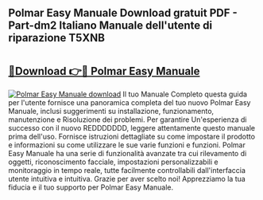 ## Polmar Easy Manuale Download gratuit PDF - Part-dm2 Italiano Manuale dell'utente di riparazione T5XNB

# <h2><a href="http://df9jqff.blite.top/?on=Polmar+Easy+Manuale">🔗Download 👉🔴 Polmar Easy Manuale</a></h2>

[![Polmar Easy Manuale download](https://i.imgur.com/lujVjoI.png)](http://df9jqff.blite.top/?on=Polmar+Easy+Manuale)
Il tuo Manuale Completo questa guida per l'utente fornisce una panoramica completa del tuo nuovo Polmar Easy Manuale, inclusi suggerimenti su installazione, funzionamento, manutenzione e Risoluzione dei problemi. Per garantire Un'esperienza di successo con il nuovo REDDDDDDD, leggere attentamente questo manuale prima dell'uso. Fornisce istruzioni dettagliate su come impostare il prodotto e informazioni su come utilizzare le sue varie funzioni e funzioni. Polmar Easy Manuale ha una serie di funzionalità avanzate tra cui rilevamento di oggetti, riconoscimento facciale, impostazioni personalizzabili e monitoraggio in tempo reale, tutte facilmente controllabili dall'interfaccia utente intuitiva e intuitiva. Grazie per aver scelto noi! Apprezziamo la tua fiducia e il tuo supporto per Polmar Easy Manuale.
